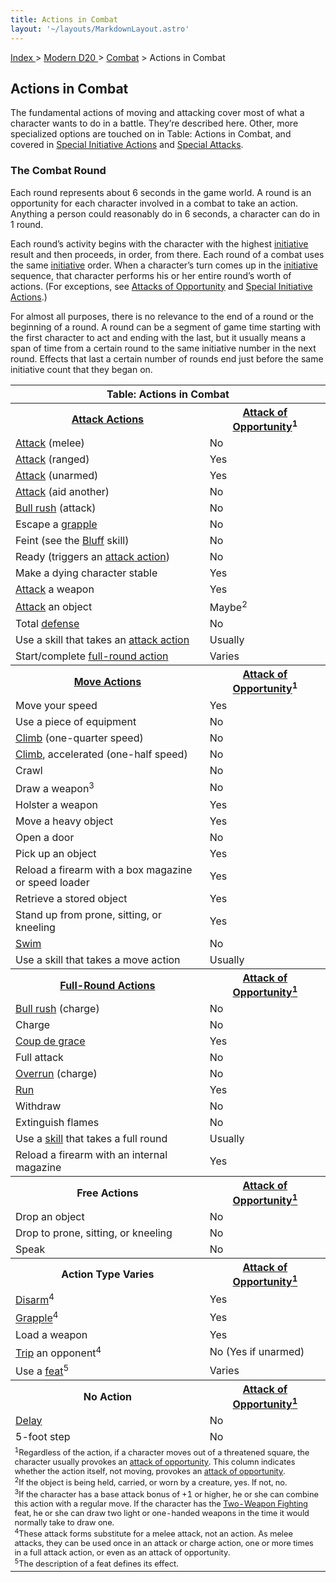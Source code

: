 ```yaml
---
title: Actions in Combat
layout: '~/layouts/MarkdownLayout.astro'
---
```


[ Index ](/) > [ Modern D20 ](/modern.d20.srd) > [Combat](/modern.d20.srd/combat) > Actions in Combat

## Actions in Combat

The fundamental actions of moving and attacking cover most of what a character
wants to do in a battle. They’re described here. Other, more specialized
options are touched on in Table: Actions in Combat, and covered in [Special Initiative Actions](/modern.d20.srd/combat/special.initiative.actions) and
[Special Attacks](/modern.d20.srd/combat/index).

### The Combat Round

Each round represents about 6 seconds in the game world. A round is an
opportunity for each character involved in a combat to take an action.
Anything a person could reasonably do in 6 seconds, a character can do in 1
round.

Each round’s activity begins with the character with the highest
[initiative](/modern.d20.srd/combat/initiative) result and then proceeds, in
order, from there. Each round of a combat uses the same
[initiative](/modern.d20.srd/combat/initiative) order. When a character’s turn
comes up in the [initiative](/modern.d20.srd/combat/initiative) sequence, that
character performs his or her entire round’s worth of actions. (For
exceptions, see [Attacks of Opportunity](/modern.d20.srd/combat/attacks.of.opportunity) and [Special Initiative Actions](/modern.d20.srd/combat/special.initiative.actions).)

For almost all purposes, there is no relevance to the end of a round or the
beginning of a round. A round can be a segment of game time starting with the
first character to act and ending with the last, but it usually means a span
of time from a certain round to the same initiative number in the next round.
Effects that last a certain number of rounds end just before the same
initiative count that they began on.


<table> <tr><th colspan="2"> Table: Actions in Combat </th></tr> <tr><th> <a href="/modern.d20.srd/combat/attack.actions">Attack Actions</a></th> <th> <a href="/modern.d20.srd/combat/attacks.of.opportunity">Attack of Opportunity</a><sup>1</sup> </th> </tr> <tr><td><a href="/modern.d20.srd/combat/attack.roll">Attack</a> (melee)</td> <td> No</td></tr> <tr class="shaded"><td><a href="/modern.d20.srd/combat/attack.roll">Attack</a> (ranged)</td> <td> Yes</td></tr> <tr><td><a href="/modern.d20.srd/combat/attack.roll">Attack</a> (unarmed)</td> <td> Yes</td></tr> <tr class="shaded"><td><a href="/modern.d20.srd/combat/aid.another">Attack</a> (aid another)</td> <td> No</td></tr> <tr><td><a href="/modern.d20.srd/combat/bull.rush">Bull rush</a> (attack)</td> <td> No</td></tr> <tr class="shaded"><td>Escape a <a href="/modern.d20.srd/combat/grapple">grapple</a></td> <td> No</td></tr> <tr><td>Feint (see the <a href="/modern.d20.srd/skills/bluff">Bluff</a> skill)</td> <td> No</td></tr> <tr class="shaded"><td>Ready (triggers an <a href="/modern.d20.srd/combat/attack.actions">attack action</a>)</td> <td> No</td></tr> <tr><td>Make a dying character stable</td><td> Yes</td></tr> <tr class="shaded"><td><a href="/modern.d20.srd/combat/attack.roll">Attack</a> a weapon</td> <td> Yes</td></tr> <tr><td><a href="/modern.d20.srd/combat/attack.roll">Attack</a> an object</td> <td> Maybe<sup>2</sup></td></tr> <tr class="shaded"><td>Total <a href="/modern.d20.srd/combat/defense">defense</a></td> <td> No</td></tr> <tr><td>Use a skill that takes an <a href="/modern.d20.srd/combat/attack.roll">attack action</a></td> <td> Usually</td></tr> <tr class="shaded"><td>Start/complete <a href="/modern.d20.srd/combat/full.round.actions">full-round action</a></td> <td> Varies</td></tr> <tr><th><a href="/modern.d20.srd/combat/move.actions">Move Actions</a></th><th> <a href="/modern.d20.srd/combat/attacks.of.opportunity">Attack of Opportunity</a><sup>1</sup></th> </tr> <tr><td>Move your speed</td><td> Yes</td></tr> <tr class="shaded"><td>Use a piece of equipment</td><td> No</td></tr> <tr><td><a href="/modern.d20.srd/skills/climb">Climb</a> (one-quarter speed)</td> <td> No</td></tr> <tr class="shaded"><td><a href="/modern.d20.srd/skills/climb">Climb</a>, accelerated (one-half speed)</td> <td> No</td></tr> <tr><td>Crawl</td><td> No</td></tr> <tr class="shaded"><td>Draw a weapon<sup>3</sup></td><td> No</td></tr> <tr><td>Holster a weapon</td><td> Yes</td></tr> <tr class="shaded"><td>Move a heavy object</td><td> Yes</td></tr> <tr><td>Open a door</td><td> No</td></tr> <tr class="shaded"><td>Pick up an object</td><td> Yes</td></tr> <tr><td>Reload a firearm with a box magazine or speed loader</td><td> Yes</td></tr> <tr class="shaded"><td>Retrieve a stored object</td><td> Yes</td></tr> <tr><td>Stand up from prone, sitting, or kneeling</td><td> Yes</td></tr> <tr class="shaded"><td><a href="/modern.d20.srd/skills/swim">Swim</a></td> <td> No</td></tr> <tr><td>Use a skill that takes a move action</td><td> Usually</td></tr> <tr><th><a href="/modern.d20.srd/combat/full.round.actions">Full-Round Actions</a></th><th> <a href="/modern.d20.srd/combat/attacks.of.opportunity">Attack of Opportunity<sup>1</sup></a></th> </tr> <tr><td><a href="/modern.d20.srd/combat/bull.rush">Bull rush</a> (charge)</td> <td> No</td></tr> <tr class="shaded"><td>Charge</td><td> No</td></tr> <tr><td><a href="/modern.d20.srd/combat/helpless.defenders">Coup de grace</a></td> <td> Yes</td></tr> <tr class="shaded"><td>Full attack</td><td> No</td></tr> <tr><td><a href="/modern.d20.srd/combat/overrun">Overrun</a> (charge)</td> <td> No</td></tr> <tr class="shaded"><td><a href="/modern.d20.srd/combat/move.actions">Run</a></td> <td> Yes</td></tr> <tr><td>Withdraw</td><td> No</td></tr> <tr class="shaded"><td>Extinguish flames</td><td> No</td></tr> <tr><td>Use a <a href="/modern.d20.srd/skills">skill</a> that takes a full round</td> <td> Usually</td></tr> <tr class="shaded"><td>Reload a firearm with an internal magazine</td><td> Yes</td></tr> <tr><th>Free Actions</th><th> <a href="/modern.d20.srd/combat/attacks.of.opportunity">Attack of Opportunity<sup>1</sup></a></th> </tr> <tr><td>Drop an object</td><td> No</td></tr> <tr class="shaded"><td>Drop to prone, sitting, or kneeling</td><td> No</td></tr> <tr><td>Speak</td><td> No</td></tr> <tr><th>Action Type Varies</th><th> <a href="/modern.d20.srd/combat/attacks.of.opportunity">Attack of Opportunity<sup>1</sup></a></th> </tr> <tr><td><a href="/modern.d20.srd/combat/disarm">Disarm</a><sup>4</sup></td> <td> Yes</td></tr> <tr class="shaded"><td><a href="/modern.d20.srd/combat/grapple">Grapple</a><sup>4</sup></td> <td> Yes</td></tr> <tr><td>Load a weapon</td><td> Yes</td></tr> <tr class="shaded"><td><a href="/modern.d20.srd/combat/trip">Trip</a> an opponent<sup>4</sup></td> <td> No (Yes if unarmed)</td></tr> <tr><td>Use a <a href="/modern.d20.srd/feats">feat</a><sup>5</sup></td> <td> Varies</td></tr> <tr><th>No Action</th><th> <a href="/modern.d20.srd/combat/attacks.of.opportunity">Attack of Opportunity<sup>1</sup></a></th> </tr> <tr><td><a href="/modern.d20.srd/combat/special.initiative.actions">Delay</a></td> <td> No</td></tr> <tr class="shaded"><td>5-foot step</td><td> No </td></tr> <tr><td colspan="2" style="font-size: .8em; text-align: left"> <sup>1</sup>Regardless of the action, if a character moves out of a threatened square, the character usually provokes an <a href="/modern.d20.srd/combat/attacks.of.opportunity">attack of opportunity</a>. This column indicates whether the action itself, not moving, provokes an <a href="/modern.d20.srd/combat/attacks.of.opportunity">attack of opportunity</a>.<br/> <sup>2</sup>If the object is being held, carried, or worn by a creature, yes. If not, no.<br/> <sup>3</sup>If the character has a base attack bonus of +1 or higher, he or she can combine this action with a regular move. If the character has the <a href="/modern.d20.srd/feats/two.weapon.fighting">Two-Weapon Fighting</a> feat, he or she can draw two light or one-handed weapons in the time it would normally take to draw one.<br/> <sup>4</sup>These attack forms substitute for a melee attack, not an action. As melee attacks, they can be used once in an attack or charge action, one or more times in a full attack action, or even as an attack of opportunity.<br/> <sup>5</sup>The description of a feat defines its effect.</td></tr> </table>




